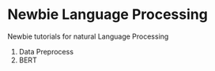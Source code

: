 # Newbie Language Processing
Newbie tutorials for natural Language Processing
1. Data Preprocess
2. BERT
